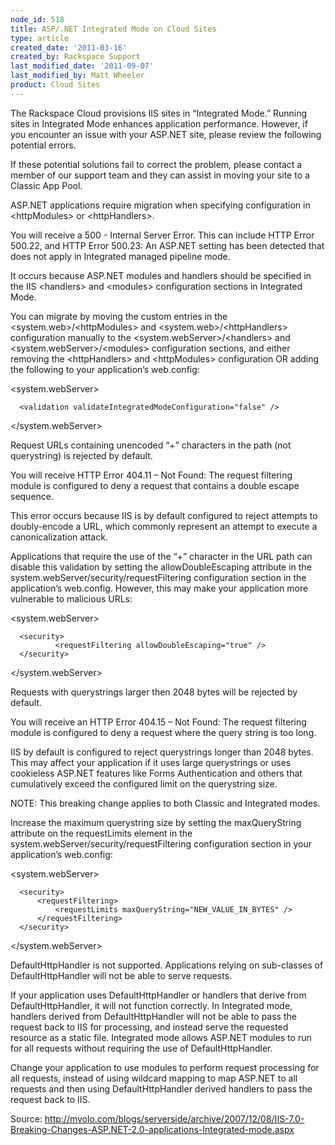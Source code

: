 ```yaml
---
node_id: 518
title: ASP/.NET Integrated Mode on Cloud Sites
type: article
created_date: '2011-03-16'
created_by: Rackspace Support
last_modified_date: '2011-09-07'
last_modified_by: Matt Wheeler
product: Cloud Sites
---
```


The Rackspace Cloud provisions IIS sites in &ldquo;Integrated Mode.&rdquo; Running
sites in Integrated Mode enhances application performance. However, if
you encounter an issue with your ASP.NET site, please review the
following potential errors.

If these potential solutions fail to correct the problem, please contact
a member of our support team and they can assist in moving your site to
a Classic App Pool.

ASP.NET applications require migration when specifying configuration in
&lt;httpModules&gt; or &lt;httpHandlers&gt;.

You will receive a 500 - Internal Server Error. This can include HTTP
Error 500.22, and HTTP Error 500.23: An ASP.NET setting has been
detected that does not apply in Integrated managed pipeline mode.

It occurs because ASP.NET modules and handlers should be specified in
the IIS &lt;handlers&gt; and &lt;modules&gt; configuration sections in
Integrated Mode.

You can migrate by moving the custom entries in the
&lt;system.web&gt;/&lt;httpModules&gt; and
&lt;system.web&gt;/&lt;httpHandlers&gt; configuration manually to the
&lt;system.webServer&gt;/&lt;handlers&gt; and
&lt;system.webServer&gt;/&lt;modules&gt; configuration sections, and
either removing the &lt;httpHandlers&gt; and &lt;httpModules&gt;
configuration OR adding the following to your application&rsquo;s web.config:

&lt;system.webServer&gt;

      <validation validateIntegratedModeConfiguration="false" />

&lt;/system.webServer&gt;


Request URLs containing unencoded &ldquo;+&rdquo; characters in the path (not
querystring) is rejected by default.

You will receive HTTP Error 404.11 &ndash; Not Found: The request filtering
module is configured to deny a request that contains a double escape
sequence.

This error occurs because IIS is by default configured to reject
attempts to doubly-encode a URL, which commonly represent an attempt to
execute a canonicalization attack.

Applications that require the use of the &ldquo;+&rdquo; character in the URL path
can disable this validation by setting the allowDoubleEscaping attribute
in the system.webServer/security/requestFiltering configuration section
in the application&rsquo;s web.config. However, this may make your application
more vulnerable to malicious URLs:

&lt;system.webServer&gt;

      <security>
              <requestFiltering allowDoubleEscaping="true" />
      </security>

&lt;/system.webServer&gt;


Requests with querystrings larger then 2048 bytes will be rejected by
default.

You will receive an HTTP Error 404.15 &ndash; Not Found: The request filtering
module is configured to deny a request where the query string is too
long.

IIS by default is configured to reject querystrings longer than 2048
bytes. This may affect your application if it uses large querystrings or
uses cookieless ASP.NET features like Forms Authentication and others
that cumulatively exceed the configured limit on the querystring size.

NOTE: This breaking change applies to both Classic and Integrated modes.

Increase the maximum querystring size by setting the maxQueryString
attribute on the requestLimits element in the
system.webServer/security/requestFiltering configuration section in your
application&rsquo;s web.config:

&lt;system.webServer&gt;

      <security>
          <requestFiltering>
              <requestLimits maxQueryString="NEW_VALUE_IN_BYTES" />
          </requestFiltering>
      </security>

&lt;/system.webServer&gt;


DefaultHttpHandler is not supported. Applications relying on sub-classes
of DefaultHttpHandler will not be able to serve requests.

If your application uses DefaultHttpHandler or handlers that derive from
DefaultHttpHandler, it will not function correctly. In Integrated mode,
handlers derived from DefaultHttpHandler will not be able to pass the
request back to IIS for processing, and instead serve the requested
resource as a static file. Integrated mode allows ASP.NET modules to run
for all requests without requiring the use of DefaultHttpHandler.

Change your application to use modules to perform request processing for
all requests, instead of using wildcard mapping to map ASP.NET to all
requests and then using DefaultHttpHandler derived handlers to pass the
request back to IIS.

Source:
<http://mvolo.com/blogs/serverside/archive/2007/12/08/IIS-7.0-Breaking-Changes-ASP.NET-2.0-applications-Integrated-mode.aspx>

